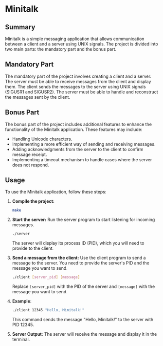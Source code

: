 # Minitalk

## Summary
Minitalk is a simple messaging application that allows communication between a client and a server using UNIX signals. The project is divided into two main parts: the mandatory part and the bonus part.

## Mandatory Part
The mandatory part of the project involves creating a client and a server. The server must be able to receive messages from the client and display them. The client sends the messages to the server using UNIX signals (SIGUSR1 and SIGUSR2). The server must be able to handle and reconstruct the messages sent by the client.

## Bonus Part
The bonus part of the project includes additional features to enhance the functionality of the Minitalk application. These features may include:
- Handling Unicode characters.
- Implementing a more efficient way of sending and receiving messages.
- Adding acknowledgments from the server to the client to confirm message receipt.
- Implementing a timeout mechanism to handle cases where the server does not respond.

## Usage
To use the Minitalk application, follow these steps:

1. **Compile the project:**
   ```sh
   make
   ```

2. **Start the server:**
   Run the server program to start listening for incoming messages.
   ```sh
   ./server
   ```

   The server will display its process ID (PID), which you will need to provide to the client.

3. **Send a message from the client:**
   Use the client program to send a message to the server. You need to provide the server's PID and the message you want to send.
   ```sh
   ./client [server_pid] [message]
   ```

   Replace `[server_pid]` with the PID of the server and `[message]` with the message you want to send.

4. **Example:**
   ```sh
   ./client 12345 "Hello, Minitalk!"
   ```

   This command sends the message "Hello, Minitalk!" to the server with PID 12345.

5. **Server Output:**
   The server will receive the message and display it in the terminal.
